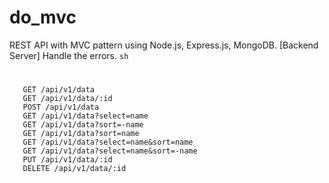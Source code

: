 # do_mvc
REST API with MVC pattern using Node.js, Express.js, MongoDB. [Backend Server]
Handle the errors.
```sh```

#
       GET /api/v1/data
       GET /api/v1/data/:id
       POST /api/v1/data 
       GET /api/v1/data?select=name
       GET /api/v1/data?sort=-name 
       GET /api/v1/data?sort=name 
       GET /api/v1/data?select=name&sort=name 
       GET /api/v1/data?select=name&sort=-name 
       PUT /api/v1/data/:id 
       DELETE /api/v1/data/:id

